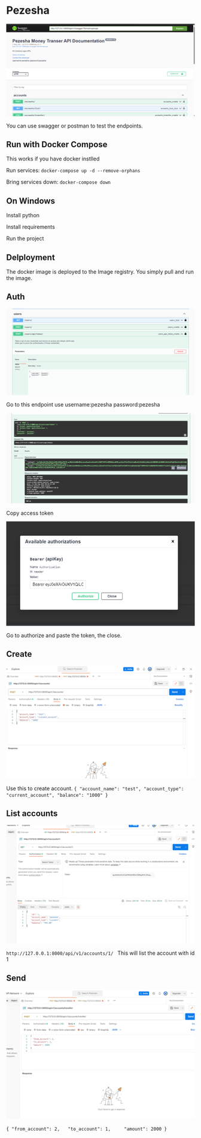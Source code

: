 # Pezesha

![Pezesha](./pezesha.png)

You can use swagger or postman to test the endpoints.

## Run with Docker Compose

This works if you have docker instlled

Run services:
`docker-compose up -d --remove-orphans`

Bring services down:
`docker-compose down`

## On Windows

Install python

Install requirements

Run the project

## Delployment

The docker image is deployed to the Image registry. You simply pull and run the image.

## Auth

![auth](./auth.png)

Go to this endpoint use username:pezesha password:pezesha 

![auth](./accesstoken.png)

Copy access token

![auth](./token.png)

Go to authorize and paste the token, the close.

## Create

![auth](./create.png)

Use this to create account.
`{
  "account_name": "test",
  "account_type": "current_account",
  "balance": "1000"
}`

## List accounts

![auth](./getaccount.png)

`http://127.0.0.1:8000/api/v1/accounts/1/
`
This will list the account with id 1

## Send

![auth](./send.png)

`{
  "from_account": 2,  
  "to_account": 1,    
  "amount": 2000
}
`
